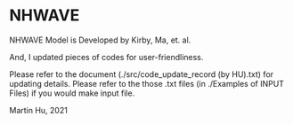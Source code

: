 # NHWAVE
NHWAVE Model is Developed by Kirby, Ma, et. al.

And, I updated pieces of codes for user-friendliness.

Please refer to the document (./src/code_update_record (by HU).txt) for updating details.
Please refer to the those .txt files (in ./Examples of INPUT Files) if you would make input file.

Martin Hu,
2021